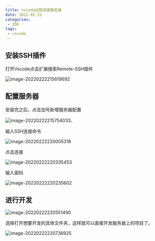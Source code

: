 ```yaml
---
title: vscode远程连接服务器
date: 2022-02-22
categories:
 - IDE
tags:
 - vscode
---
```


## 安装SSH插件 

打开Vscode点击扩展搜索Remote-SSH插件

![image-20220222215619692](https://md-img-market.oss-cn-beijing.aliyuncs.com/img/image-20220222215619692.png)



## 配置服务器

安装完之后，点击加号新增服务器配置

![image-20220222215754033](https://md-img-market.oss-cn-beijing.aliyuncs.com/img/image-20220222215754033.png)、

输入SSH连接命令

![image-20220222220005318](https://md-img-market.oss-cn-beijing.aliyuncs.com/img/image-20220222220005318.png)

点击连接

![image-20220222220335453](https://md-img-market.oss-cn-beijing.aliyuncs.com/img/image-20220222220335453.png)

输入密码

![image-20220222220235602](https://md-img-market.oss-cn-beijing.aliyuncs.com/img/image-20220222220235602.png)
## 进行开发

![image-20220222220551490](https://md-img-market.oss-cn-beijing.aliyuncs.com/img/image-20220222220551490.png)

选择打开想要开发的具体文件夹，这样就可以直接开发服务器上的项目了。

![image-20220222220736925](https://md-img-market.oss-cn-beijing.aliyuncs.com/img/image-20220222220736925.png)

